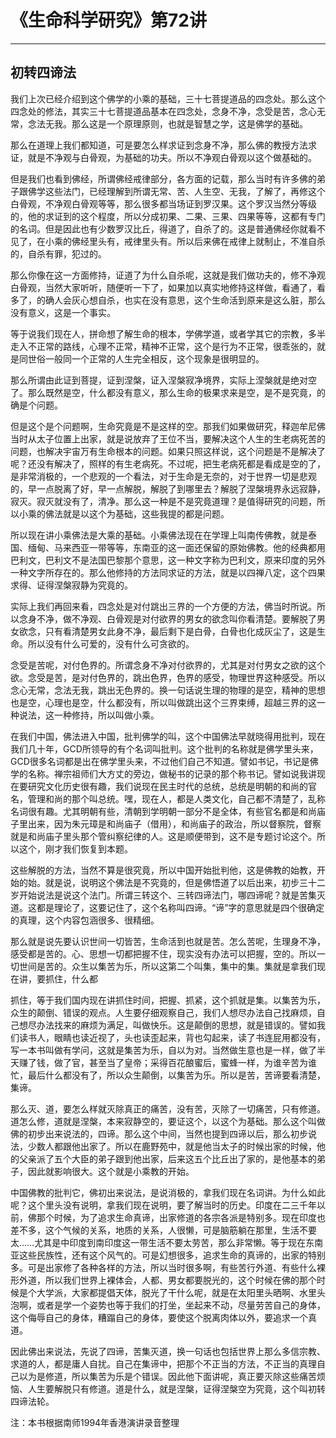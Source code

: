 # 《生命科学研究》第72讲

------

## 初转四谛法

我们上次已经介绍到这个佛学的小乘的基础，三十七菩提道品的四念处。那么这个四念处的修法，其实三十七菩提道品基本在四念处，念身不净，念受是苦，念心无常，念法无我。那么这是一个原理原则，也就是智慧之学，这是佛学的基础。

那么在道理上我们都知道，可是要怎么样求证到念身不净，那么佛的教授方法求证，就是不净观与白骨观，为基础的功夫。所以不净观白骨观以这个做基础的。

但是我们也看到佛经，所谓佛经戒律部分，各方面的记载，那么当时有许多佛的弟子跟佛学这些法门，已经理解到所谓无常、苦、人生空、无我，了解了，再修这个白骨观，不净观白骨观等等，那么很多都当场证到罗汉果。这个罗汉当然分等级的，他的求证到的这个程度，所以分成初果、二果、三果、四果等等，这都有专门的名词。但是因此也有少数罗汉比丘，得道了，自杀了的。这是普通佛经你就看不见了，在小乘的佛经里头有，戒律里头有。所以后来佛在戒律上就制止，不准自杀的，自杀有罪，犯过的。

那么你像在这一方面修持，证道了为什么自杀呢，这就是我们做功夫的，修不净观白骨观，当然大家听听，随便听一下了，如果加以真实地修持这样做，看通了，看多了，的确人会灰心想自杀，也实在没有意思，这个生命活到原来是这么脏，那么没有意义，这是一个事实。

等于说我们现在人，拼命想了解生命的根本，学佛学道，或者学其它的宗教，多半走入不正常的路线，心理不正常，精神不正常，这个是行为不正常，很乖张的，就是同世俗一般同一个正常的人生完全相反，这个现象是很明显的。

那么所谓由此证到菩提，证到涅槃，证入涅槃寂净境界，实际上涅槃就是绝对空了。那么既然是空，什么都没有意义，那么生命的极果求来是空，是不是究竟，的确是个问题。

但是这个是个问题啊，生命究竟是不是这样的空。那我们如果做研究，释迦牟尼佛当时从太子位置上出家，就是说放弃了王位不当，要解决这个人生的生老病死苦的问题，也解决宇宙万有生命根本的问题。如果只照这样说，这个问题是不是解决了呢？还没有解决了，照样的有生老病死。不过呢，把生老病死都是看成是空的了，是非常消极的，一个悲观的一个看法，对于生命是无奈的，对于世界一切是悲观的，早一点脱离了好，早一点解脱，解脱了到哪里去？解脱了涅槃境界永远寂静，寂灭。寂灭就没有了，清净。那么这一种是不是究竟道理？是值得研究的问题，所以小乘的佛法就是以这个为基础，这些我提的都是问题。

所以现在讲小乘佛法是大乘的基础。小乘佛法现在在学理上叫南传佛教，就是泰国、缅甸、马来西亚一带等等，东南亚的这一面还保留的原始佛教。他的经典都用巴利文，巴利文不是法国巴黎那个意思，这一种文字称为巴利文，原来印度的另外一种文字所存在的。那么他修持的方法同求证的方法，就是以四禅八定，这个四果求得、证得涅槃寂静为究竟的。

实际上我们再回来看，四念处是对付跳出三界的一个方便的方法，佛当时所说。所以念身不净，做不净观、白骨观是对付欲界的男女的欲念叫你看清楚。要解脱了男女欲念，只有看清楚男女此身不净，最后剩下是白骨，白骨也化成灰尘了，这是生命。所以没有什么可爱的，没有什么可贪欲的。

念受是苦呢，对付色界的。所谓念身不净对付欲界的，尤其是对付男女之欲的这个欲。念受是苦，是对付色界的，跳出色界，色界的感受，物理世界这种感受。所以念心无常，念法无我，跳出无色界的。换一句话说生理的物理的是空，精神的思想也是空，心理也是空，什么都没有，所以叫做跳出这个三界束缚，超越三界的这一种说法，这一种修持，所以叫做小乘。

在我们中国，佛法进入中国，批判佛学的叫，这个中国佛法早就晓得用批判，现在我们几十年，GCD所领导的有个名词叫批判。这个批判的名称就是佛学里头来，GCD很多名词都是出在佛学里头来，不过他们自己不知道。譬如书记，书记是佛学的名称。禅宗祖师们大方丈的旁边，做秘书的记录的那个称书记。譬如说我讲现在要研究文化历史很有趣，我们说现在民主时代的总统，总统是明朝的和尚的官名，管理和尚的那个叫总统。嘿，现在人，都是人类文化，自己都不清楚了，乱称名词很有趣。尤其明朝有些，清朝到学明朝一部分不是全体，有些官名都是和尚庙子里出来，因为朱元璋是和尚庙子（借用），和尚庙子的政治，所以督察院，督察就是和尚庙子里头那个管纠察纪律的人。这是顺便带到，这不是专题讨论这个。所以这个，刚才我们恢复到本题。

这些解脱的方法，当然不算是很究竟，所以中国开始批判他，这是佛教的始教，开始的始。就是说，说明这个佛法是不究竟的，但是佛悟道了以后出来，初步三十二岁开始说法是说这个法门。所谓三转这个、三转四谛法门，哪四谛呢？就是苦集灭道。这都是理论了，这要记住了，这个名称叫四谛。“谛”字的意思就是四个很确定的真理，这个内容包涵很多、很精细。

那么就是说先要认识世间一切皆苦，生命活到也就是苦。怎么苦呢，生理身不净，感受都是苦的。心、思想一切都把握不住，现实没有办法可以把握，空的。所以一切世间是苦的。众生以集苦为乐，所以这第二个叫集，集中的集。集就是拿我们现在讲，要抓住，什么都

抓住，等于我们国内现在讲抓住时间，把握、抓紧，这个抓就是集。以集苦为乐，众生的颠倒、错误的观点。人生要仔细观察自己，我们人想尽办法自己找麻烦，自己想尽办法找来的麻烦为满足，叫做快乐。这是颠倒的思想，就是错误的。譬如我们读书人，眼睛也读近视了，头也读歪起来，背也勾起来，读了书连屁用都没有，写一本书叫做有学问，这就是集苦为乐，自以为对。当然做生意也是一样，做了半天赚了钱，做了官，甚至当了皇帝；采得百花酿蜜后，蜜蜂一样，为谁辛苦为谁忙，最后什么都没有了，所以众生颠倒，以集苦为乐。所以是苦，苦谛要看清楚，集谛。

那么灭、道，要怎么样就灭除真正的痛苦，没有苦，灭除了一切痛苦，只有修道。道怎么修，道就是涅槃，本来寂静空的，要证这个，以这个为基础。那么这个叫做佛的初步出来说法的，四谛。那么这个中间，当然也提到四谛以后，那么初步说法，少数人都跟他出家了。所以在鹿野苑中，就是他当太子的时候出家的时候，他的父亲派了五个大臣的弟子跟到他出家，后来这五个比丘出了家的，是他基本的弟子，因此就影响很大。这个就是小乘教的开始。

中国佛教的批判它，佛初出来说法，是说消极的，拿我们现在名词讲。为什么如此呢？这个里头没有说明，拿我们现在说明，要了解当时的历史。印度在二三千年以前，佛那个时候，为了追求生命真谛，出家修道的各宗各派是特别多。现在印度也差不多，这个气候的关系，地质的关系，人很懒，可是脑筋躺在那里，生活不要太……尤其是中印度到南印度这一带生活不要太劳苦，那么非常懒。等于现在东南亚这些民族性，还有这个风气的。可是幻想很多，追求生命的真谛的，出家的特别多。可是出家修了各种各样的方法，所以当时很多啊，有些苦行外道、有些什么裸形外道，所以我们世界上裸体会，人都、男女都要脱光的，这个时候在佛的那个时候是个大学派，大家都提倡天体，脱光了干什么呢，就是在太阳里头晒啊、水里头泡啊，或者是学一个姿势也等于我们的打坐，坐起来不动，尽量劳苦自己的身体，这个侮辱自己的身体，糟蹋自己的身体，要使这个脱离肉体以外，要追求一个真道。

因此佛出来说法，先说了四谛，苦集灭道，换一句话也包括世界上那么多信宗教、求道的人，都是庸人自扰。自己在集谛中，把那个不正当的方法，不正当的真理自己以为是修道，所以集苦为乐是个错误。因此他下面讲呢，真正要灭除这些痛苦烦恼、人生要解脱只有修道。道是什么，就是涅槃，证得涅槃空为究竟，这个叫初转四谛法轮。

注：本书根据南师1994年香港演讲录音整理
